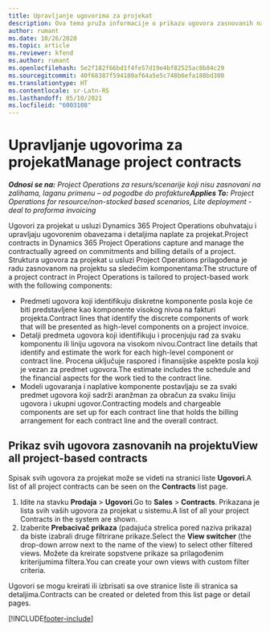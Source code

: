 ```yaml
---
title: Upravljanje ugovorima za projekat
description: Ova tema pruža informacije o prikazu ugovora zasnovanih na projektu.
author: rumant
ms.date: 10/26/2020
ms.topic: article
ms.reviewer: kfend
ms.author: rumant
ms.openlocfilehash: 5e2f182f66bd1f4fe57d19e4bf82525ac8b84c29
ms.sourcegitcommit: 40f68387f594180af64a5e5c748b6efa188bd300
ms.translationtype: HT
ms.contentlocale: sr-Latn-RS
ms.lasthandoff: 05/10/2021
ms.locfileid: "6003108"
---
```

# <a name="manage-project-contracts"></a><span data-ttu-id="53a06-103">Upravljanje ugovorima za projekat</span><span class="sxs-lookup"><span data-stu-id="53a06-103">Manage project contracts</span></span>

<span data-ttu-id="53a06-104">_**Odnosi se na:** Project Operations za resurs/scenarije koji nisu zasnovani na zalihama, laganu primenu – od pogodbe do profakture_</span><span class="sxs-lookup"><span data-stu-id="53a06-104">_**Applies To:** Project Operations for resource/non-stocked based scenarios, Lite deployment - deal to proforma invoicing_</span></span>

<span data-ttu-id="53a06-105">Ugovori za projekat u usluzi Dynamics 365 Project Operations obuhvataju i upravljaju ugovorenim obavezama i detaljima naplate za projekat.</span><span class="sxs-lookup"><span data-stu-id="53a06-105">Project contracts in Dynamics 365 Project Operations capture and manage the contractually agreed on commitments and billing details of a project.</span></span> <span data-ttu-id="53a06-106">Struktura ugovora za projekat u usluzi Project Operations prilagođena je radu zasnovanom na projektu sa sledećim komponentama:</span><span class="sxs-lookup"><span data-stu-id="53a06-106">The structure of a project contract in Project Operations is tailored to project-based work with the following components:</span></span>

- <span data-ttu-id="53a06-107">Predmeti ugovora koji identifikuju diskretne komponente posla koje će biti predstavljene kao komponente visokog nivoa na fakturi projekta.</span><span class="sxs-lookup"><span data-stu-id="53a06-107">Contract lines that identify the discrete components of work that will be presented as high-level components on a project invoice.</span></span>
- <span data-ttu-id="53a06-108">Detalji predmeta ugovora koji identifikuju i procenjuju rad za svaku komponentu ili liniju ugovora na visokom nivou.</span><span class="sxs-lookup"><span data-stu-id="53a06-108">Contract line details that identify and estimate the work for each high-level component or contract line.</span></span> <span data-ttu-id="53a06-109">Procena uključuje raspored i finansijske aspekte posla koji je vezan za predmet ugovora.</span><span class="sxs-lookup"><span data-stu-id="53a06-109">The estimate includes the schedule and the financial aspects for the work tied to the contract line.</span></span>
- <span data-ttu-id="53a06-110">Modeli ugovaranja i naplative komponente postavljaju se za svaki predmet ugovora koji sadrži aranžman za obračun za svaku liniju ugovora i ukupni ugovor.</span><span class="sxs-lookup"><span data-stu-id="53a06-110">Contracting models and chargeable components are set up for each contract line that holds the billing arrangement for each contract line and the overall contract.</span></span>

## <a name="view-all-project-based-contracts"></a><span data-ttu-id="53a06-111">Prikaz svih ugovora zasnovanih na projektu</span><span class="sxs-lookup"><span data-stu-id="53a06-111">View all project-based contracts</span></span>

<span data-ttu-id="53a06-112">Spisak svih ugovora za projekat može se videti na stranici liste **Ugovori**.</span><span class="sxs-lookup"><span data-stu-id="53a06-112">A list of all project contracts can be seen on the **Contracts** list page.</span></span> 

1. <span data-ttu-id="53a06-113">Idite na stavku **Prodaja** > **Ugovori**.</span><span class="sxs-lookup"><span data-stu-id="53a06-113">Go to **Sales** > **Contracts**.</span></span> <span data-ttu-id="53a06-114">Prikazana je lista svih vaših ugovora za projekat u sistemu.</span><span class="sxs-lookup"><span data-stu-id="53a06-114">A list of all your project Contracts in the system are shown.</span></span> 
2. <span data-ttu-id="53a06-115">Izaberite **Prebacivač prikaza** (padajuća strelica pored naziva prikaza) da biste izabrali druge filtrirane prikaze.</span><span class="sxs-lookup"><span data-stu-id="53a06-115">Select the **View switcher** (the drop-down arrow next to the name of the view) to select other filtered views.</span></span> <span data-ttu-id="53a06-116">Možete da kreirate sopstvene prikaze sa prilagođenim kriterijumima filtera.</span><span class="sxs-lookup"><span data-stu-id="53a06-116">You can create your own views with custom filter criteria.</span></span>

<span data-ttu-id="53a06-117">Ugovori se mogu kreirati ili izbrisati sa ove stranice liste ili stranica sa detaljima.</span><span class="sxs-lookup"><span data-stu-id="53a06-117">Contracts can be created or deleted from this list page or detail pages.</span></span>


[!INCLUDE[footer-include](../../includes/footer-banner.md)]